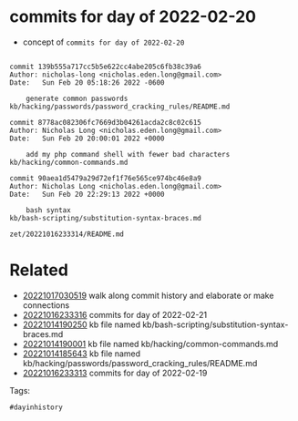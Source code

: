 # commits for day of 2022-02-20

- concept of `commits for day of 2022-02-20`

```

commit 139b555a717cc5b5e622cc4abe205c6fb38c39a6
Author: nicholas-long <nicholas.eden.long@gmail.com>
Date:   Sun Feb 20 05:18:26 2022 -0600

    generate common passwords
kb/hacking/passwords/password_cracking_rules/README.md

commit 8778ac082306fc7669d3b04261acda2c8c02c615
Author: Nicholas Long <nicholas.eden.long@gmail.com>
Date:   Sun Feb 20 20:00:01 2022 +0000

    add my php command shell with fewer bad characters
kb/hacking/common-commands.md

commit 90aea1d5479a29d72ef1f76e565ce974bc46e8a9
Author: Nicholas Long <nicholas.eden.long@gmail.com>
Date:   Sun Feb 20 22:29:13 2022 +0000

    bash syntax
kb/bash-scripting/substitution-syntax-braces.md
```

` zet/20221016233314/README.md `

# Related

- [20221017030519](/zet/20221017030519/README.md) walk along commit history and elaborate or make connections
- [20221016233316](/zet/20221016233316/README.md) commits for day of 2022-02-21
- [20221014190250](/zet/20221014190250/README.md) kb file named kb/bash-scripting/substitution-syntax-braces.md
- [20221014190001](/zet/20221014190001/README.md) kb file named kb/hacking/common-commands.md
- [20221014185643](/zet/20221014185643/README.md) kb file named kb/hacking/passwords/password_cracking_rules/README.md
- [20221016233313](/zet/20221016233313/README.md) commits for day of 2022-02-19

Tags:

    #dayinhistory
